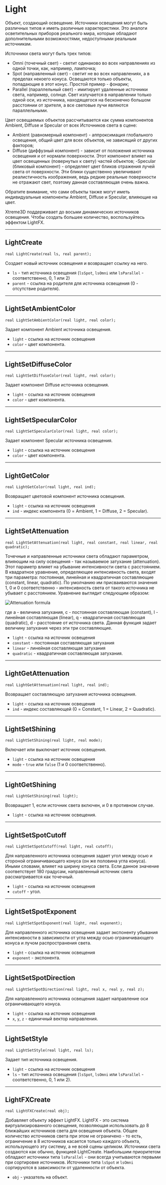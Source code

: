 # Light

Объект, создающий освещение. Источники освещения могут быть различных типов и иметь различные характеристики. Это аналоги осветительных приборов реального мира, которые обладают дополнительными возможностями, недоступными реальным источникам.

Источники света могут быть трех типов:
- Omni (точечный свет) - светит одинаково во всех направлениях из одной точки, как, например, лампочка;
- Spot (направленный свет) - светит не во всех направлениях, а в пределах некоего конуса. Освещаются только объекты, попадающие в этот конус. Простой пример - фонарик;
- Parallel (параллельный свет) - имитирует удаленные источники света, например, солнце. Свет излучается в направлении только одной оси, из источника, находящегося на бесконечно большом расстоянии от зрителя, а все световые лучи являются параллельными.

Цвет освещаемых объектов рассчитывается как сумма компонентов Ambient, Diffuse и Specular от всех Источников света в сцене:
- Аmbient (равномерный компонент) - аппроксимация глобального освещения, общий цвет для всех объектов, не зависящий от других факторов;
- Diffuse (диффузный компонент) - зависит от положения источника освещения и от нормали поверхности. Этот компонент влияет на цвет освещенных (повернутых к свету) частей объектов;
-Specular (бликовый компонент) - определяет цвет бликов отражения лучей света от поверхности. Эти блики существенно увеличивают реалистичность изображения, ведь редкие реальные поверхности не отражают свет, поэтому данная составляющая очень важна.

Обратите внимание, что сами объекты также могут иметь индивидуальные компоненты Ambient, Diffuse и Specular, влияющие на цвет.

Xtreme3D поддерживает до восьми динамических источников освещения. Чтобы создать большее количество, воспользуйтесь эффектом LightFX.

---

## LightCreate

`real LightCreate(real ls, real parent);`

Создает новый источник освещения и возвращает ссылку на него.

- `ls` - тип источника освещения (`lsSpot`, `lsOmni` или `lsParallel` - соответственно, 0, 1 или 2)
- `parent` - ссылка на родителя для источника освещения (0 - отсутствие родителя).

---

## LightSetAmbientColor

`real LightSetAmbientColor(real light, real color);`

Задает компонент Аmbient источника освещения.

- `light` - ссылка на источник освещения
- `color` - цвет компонента.

---

## LightSetDiffuseColor

`real LightSetDiffuseColor(real light, real color);`

Задает компонент Diffuse источника освещения.

- `light` - ссылка на источник освещения
- `color` - цвет компонента.

---

## LightSetSpecularColor

`real LightSetSpecularColor(real light, real color);`

Задает компонент Specular источника освещения.

- `light` - ссылка на источник освещения
- `color` - цвет компонента.

---

## LightGetColor

`real LightGetColor(real light, real ind);`

Возвращает цветовой компонент источника освещения.

- `light` - ссылка на источник освещения
- `ind` - индекс компонента (0 = Ambient, 1 = Diffuse, 2 = Specular).

---

## LightSetAttenuation

`real LightSetAttenuation(real light, real constant, real linear, real quadratic);`

Точечные и направленные источники света обладают параметром, влияющим на силу освещения - так называемое затухание (attenuation). Этот параметр влияет на убывание интенсивности света с расстоянием. В квадратное уравнение, определяющее интенсивность света, входят три параметра: постоянная, линейная и квадратичная составляющие (constant, linear, quadratic). По умолчанию им присваиваются значения 1, 0 и 0 соответственно - интенсивность света от такого источника не убывает с расстоянием. Уравнение выглядит следующим образом:

![Attenuation formula](../data/attenuation.jpg)

где а - величина затухания, с - постоянная составляющая (constant), l - линейная составляющая (linear), q - квадратичная составляющая (quadratic), d - расстояние от источника света. 
Данная функция задает величину затухания через эти три составляющие.

- `light` - ссылка на источник освещения
- `constant` - постоянная составляющая затухания
- `linear` - линейная составляющая затухания
- `quadratic` - квадратичная составляющая затухания.

---

## LightGetAttenuation

`real LightGetAttenuation(real light, real ind);`

Возвращает составляющую затухания источника освещения.

- `light` - ссылка на источник освещения
- `ind` - индекс составляющей (0 = Constant, 1 = Linear, 2 = Quadratic).

---

## LightSetShining

`real LightSetShining(real light, real mode);`

Включает или выключает источник освещения.

- `light` - ссылка на источник освещения
- `mode` - `true` или `false` (1 и 0 соответственно).

---

## LightGetShining

`real LightGetShining(real light);`

Возвращает 1, если источник света включен, и 0 в противном случае.

- `light` - ссылка на источник освещения.

---

## LightSetSpotCutoff

`real LightSetSpotCutoff(real light, real cutoff);`

Для направленного источника освещения задает угол между осью и стороной ограничивающего конуса (он же половина угла конуса). Иными словами, влияет на ширину конуса света. Если данное значение соответствует 180 градусам, направленный источник света рассматривается как точечный.

- `light` - ссылка на источник освещения
- `cutoff` - угол.

---

## LightSetSpotExponent

`real LightSetSpotExponent(real light, real exponent);`

Для направленного источника освещения задает экспоненту убывания интенсивности в зависимости от угла между осью ограничивающего конуса и лучом распространения света.

- `light` - ссылка на источник освещения
- `exponent` - экспонента.

---

## LightSetSpotDirection

`real LightSetSpotDirection(real light, real x, real y, real z);`

Для направленного источника освещения задает направление оси ограничивающего конуса.

- `light` - ссылка на источник освещения
- `x`, `y`, `z` - единичный вектор направления.

---

## LightSetStyle

`real LightSetStyle(real light, real ls);`

Задает тип источника освещения.

- `light` - ссылка на источник освещения
- `ls` - тип источника освещения (`lsSpot`, `lsOmni` или `lsParallel` - соответственно, 0, 1 или 2).

---

## LightFXCreate

`real LightFXCreate(real obj);`

Добавляет объекту эффект LightFX. LightFX - это система виртуализированного освещения, позволяющая использовать до 8 ближайших источников света для освещения объекта. Общее количество источников света при этом не ограничено - то есть, ограничение в 8 источников касается только каждого объекта, использующего эту систему, а не всей сцены целиком. Источники света создаются как обычно, функцией LightCreate. Наибольшим приоритетом обладают источники типа `lsParallel` - они всегда учитываются первыми при сортировке источников. Источники типа `lsSpot` и `lsOmni` сортируются в зависимости от удаленности от объекта.

- `obj` - указатель на объект.
